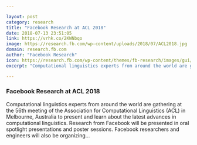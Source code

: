 ```yaml
---

layout: post
category: research
title: "Facebook Research at ACL 2018"
date: 2018-07-13 23:51:05
link: https://vrhk.co/2KWNbqo
image: https://research.fb.com/wp-content/uploads/2018/07/ACL2018.jpg
domain: research.fb.com
author: "Facebook Research"
icon: https://research.fb.com/wp-content/themes/fb-research/images/gui/facebook.ico
excerpt: "Computational linguistics experts from around the world are gathering at the 56th meeting of the Association for Computational Linguistics (ACL) in Melbourne, Australia to present and learn about the latest advances in computational linguistics. Research from Facebook will be presented in oral spotlight presentations and poster sessions. Facebook researchers and engineers will also be organizing…"

---
```


### Facebook Research at ACL 2018

Computational linguistics experts from around the world are gathering at the 56th meeting of the Association for Computational Linguistics (ACL) in Melbourne, Australia to present and learn about the latest advances in computational linguistics. Research from Facebook will be presented in oral spotlight presentations and poster sessions. Facebook researchers and engineers will also be organizing…
